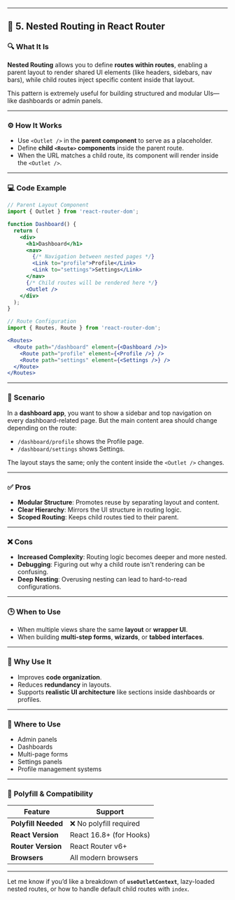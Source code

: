 
---

## 🔄 5. Nested Routing in React Router

### 🔍 **What It Is**
**Nested Routing** allows you to define **routes within routes**, enabling a parent layout to render shared UI elements (like headers, sidebars, nav bars), while child routes inject specific content inside that layout.

This pattern is extremely useful for building structured and modular UIs—like dashboards or admin panels.

---

### ⚙️ **How It Works**
- Use `<Outlet />` in the **parent component** to serve as a placeholder.
- Define **child `<Route>` components** inside the parent route.
- When the URL matches a child route, its component will render inside the `<Outlet />`.

---

### 💻 **Code Example**

```jsx
// Parent Layout Component
import { Outlet } from 'react-router-dom';

function Dashboard() {
  return (
    <div>
      <h1>Dashboard</h1>
      <nav>
        {/* Navigation between nested pages */}
        <Link to="profile">Profile</Link>
        <Link to="settings">Settings</Link>
      </nav>
      {/* Child routes will be rendered here */}
      <Outlet />
    </div>
  );
}

// Route Configuration
import { Routes, Route } from 'react-router-dom';

<Routes>
  <Route path="/dashboard" element={<Dashboard />}>
    <Route path="profile" element={<Profile />} />
    <Route path="settings" element={<Settings />} />
  </Route>
</Routes>
```

---

### 📌 **Scenario**
In a **dashboard app**, you want to show a sidebar and top navigation on every dashboard-related page. But the main content area should change depending on the route:
- `/dashboard/profile` shows the Profile page.
- `/dashboard/settings` shows Settings.

The layout stays the same; only the content inside the `<Outlet />` changes.

---

### ✅ **Pros**
- **Modular Structure**: Promotes reuse by separating layout and content.
- **Clear Hierarchy**: Mirrors the UI structure in routing logic.
- **Scoped Routing**: Keeps child routes tied to their parent.

---

### ❌ **Cons**
- **Increased Complexity**: Routing logic becomes deeper and more nested.
- **Debugging**: Figuring out why a child route isn't rendering can be confusing.
- **Deep Nesting**: Overusing nesting can lead to hard-to-read configurations.

---

### 🕒 **When to Use**
- When multiple views share the same **layout** or **wrapper UI**.
- When building **multi-step forms**, **wizards**, or **tabbed interfaces**.

---

### 🎯 **Why Use It**
- Improves **code organization**.
- Reduces **redundancy** in layouts.
- Supports **realistic UI architecture** like sections inside dashboards or profiles.

---

### 📍 **Where to Use**
- Admin panels  
- Dashboards  
- Multi-page forms  
- Settings panels  
- Profile management systems

---

### 🧩 **Polyfill & Compatibility**

| Feature          | Support               |
|------------------|------------------------|
| **Polyfill Needed** | ❌ No polyfill required |
| **React Version**   | React 16.8+ (for Hooks) |
| **Router Version**  | React Router v6+       |
| **Browsers**        | All modern browsers    |

---

Let me know if you’d like a breakdown of **`useOutletContext`**, lazy-loaded nested routes, or how to handle default child routes with `index`.